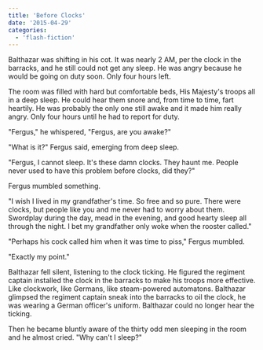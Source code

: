 ```yaml
---
title: 'Before Clocks'
date: '2015-04-29'
categories:
  - 'flash-fiction'
---
```


Balthazar was shifting in his cot. It was nearly 2 AM, per the clock in the
barracks, and he still could not get any sleep. He was angry because he would be
going on duty soon. Only four hours left.

<!-- truncate -->

The room was filled with hard but comfortable beds, His Majesty's troops all in
a deep sleep. He could hear them snore and, from time to time, fart heartily. He
was probably the only one still awake and it made him really angry. Only four
hours until he had to report for duty.

"Fergus," he whispered, "Fergus, are you awake?"

"What is it?" Fergus said, emerging from deep sleep.

"Fergus, I cannot sleep. It's these damn clocks. They haunt me. People never
used to have this problem before clocks, did they?"

Fergus mumbled something.

"I wish I lived in my grandfather's time. So free and so pure. There were
clocks, but people like you and me never had to worry about them. Swordplay
during the day, mead in the evening, and good hearty sleep all through the
night. I bet my grandfather only woke when the rooster called."

"Perhaps his cock called him when it was time to piss," Fergus mumbled.

"Exactly my point."

Balthazar fell silent, listening to the clock ticking. He figured the regiment
captain installed the clock in the barracks to make his troops more effective.
Like clockwork, like Germans, like steam-powered automatons. Balthazar glimpsed
the regiment captain sneak into the barracks to oil the clock, he was wearing a
German officer's uniform. Balthazar could no longer hear the ticking.

Then he became bluntly aware of the thirty odd men sleeping in the room and he
almost cried. "Why can't I sleep?"
